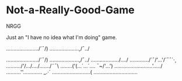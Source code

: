 # Not-a-Really-Good-Game
NRGG

Just an "I have no idea what I'm doing" game.

....................../´¯/)
....................,/¯../

....................../´¯/)
....................,/¯../
.................../..../
............./´¯/'...'/´¯¯`·¸
........../'/.../..../......./¨¯\ 
........('(...´...´.... ¯~/'...') 
.........\.................'...../ 
..........''...\.......... _.·´ 
............\..............( 
..............\.............\...
